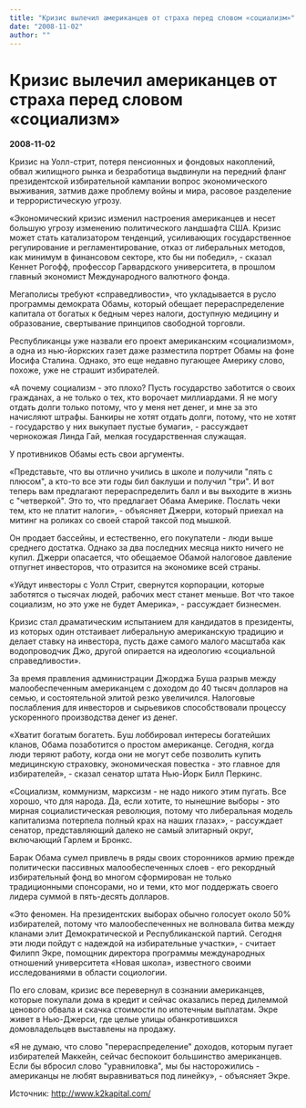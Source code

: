 ```yaml
---
title: "Кризис вылечил американцев от страха перед словом «социализм»"
date: "2008-11-02"
author: ""
---
```


# Кризис вылечил американцев от страха перед словом «социализм»

**2008-11-02** 

Кризис на Уолл-стрит, потеря пенсионных и фондовых накоплений, обвал жилищного рынка и безработица выдвинули на передний фланг президентской избирательной кампании вопрос экономического выживания, затмив даже проблему войны и мира, расовое разделение и террористическую угрозу.

«Экономический кризис изменил настроения американцев и несет большую угрозу изменению политического ландшафта США. Кризис может стать катализатором тенденций, усиливающих государственное регулирование и регламентирование, отказ от либеральных методов, как минимум в финансовом секторе, кто бы ни победил», - сказал Кеннет Рогофф, профессор Гарвардского университета, в прошлом главный экономист Международного валютного фонда.

Мегаполисы требуют «справедливости», что укладывается в русло программы демократа Обамы, который обещает перераспределение капитала от богатых к бедным через налоги, доступную медицину и образование, свертывание принципов свободной торговли.

Республиканцы уже назвали его проект американским «социализмом», а одна из нью-йоркских газет даже разместила портрет Обамы на фоне Иосифа Сталина. Однако, это еще недавно пугающее Америку слово, похоже, уже не страшит избирателей.

«А почему социализм - это плохо? Пусть государство заботится о своих гражданах, а не только о тех, кто ворочает миллиардами. Я не могу отдать долги только потому, что у меня нет денег, и мне за это начисляют штрафы. Банкиры не хотят отдать долги, потому, что не хотят - государство у них выкупает пустые бумаги», - рассуждает чернокожая Линда Гай, мелкая государственная служащая.

У противников Обамы есть свои аргументы.

«Представьте, что вы отлично учились в школе и получили "пять с плюсом", а кто-то все эти годы бил баклуши и получил "три". И вот теперь вам предлагают перераспределить балл и вы выходите в жизнь с "четверкой". Это то, что предлагает Обама Америке. Послать чеки тем, кто не платит налоги», - объясняет Джерри, который приехал на митинг на роликах со своей старой таксой под мышкой.

Он продает бассейны, и естественно, его покупатели - люди выше среднего достатка. Однако за два последних месяца никто ничего не купил. Джерри опасается, что обещаемое Обамой налоговое давление отпугнет инвесторов, что отразится на экономике всей страны.

«Уйдут инвесторы с Уолл Стрит, свернутся корпорации, которые заботятся о тысячах людей, рабочих мест станет меньше. Вот что такое социализм, но это уже не будет Америка», - рассуждает бизнесмен.

Кризис стал драматическим испытанием для кандидатов в президенты, из которых один отстаивает либеральную американскую традицию и делает ставку на инвестора, пусть даже самого малого масштаба как водопроводчик Джо, другой опирается на идеологию «социальной справедливости».

За время правления администрации Джорджа Буша разрыв между малообеспеченным американцем с доходом до 40 тысяч долларов на семью, и состоятельной элитой резко увеличился. Налоговые послабления для инвесторов и сырьевиков способствовали процессу ускоренного производства денег из денег.

«Хватит богатым богатеть. Буш лоббировал интересы богатейших кланов, Обама позаботится о простом американце. Сегодня, когда люди теряют работу, когда они не могут себе позволить купить медицинскую страховку, экономическая повестка - это главное для избирателей», - сказал сенатор штата Нью-Йорк Билл Перкинс.

«Социализм, коммунизм, марксизм - не надо никого этим пугать. Все хорошо, что для народа. Да, если хотите, то нынешние выборы - это мирная социалистическая революция, потому что либеральная модель капитализма потерпела полный крах на наших глазах», - рассуждает сенатор, представляющий далеко не самый элитарный округ, включающий Гарлем и Бронкс.

Барак Обама сумел привлечь в ряды своих сторонников армию прежде политически пассивных малообеспеченных слоев - его рекордный избирательный фонд во многом сформирован не только традиционными спонсорами, но и теми, кто мог поддержать своего лидера суммой в пять-десять долларов.

«Это феномен. На президентских выборах обычно голосует около 50% избирателей, потому что малообеспеченных не волновала битва между кланами элит Демократической и Республиканской партий. Сегодня эти люди пойдут с надеждой на избирательные участки», - считает Филипп Экре, помощник директора программы международных отношений университета «Новая школа», известного своими исследованиями в области социологии.

По его словам, кризис все перевернул в сознании американцев, которые покупали дома в кредит и сейчас оказались перед дилеммой ценового обвала и скачка стоимости по ипотечным выплатам. Экре живет в Нью-Джерси, где целые улицы обанкротившихся домовладельцев выставлены на продажу.

«Я не думаю, что слово "перераспределение" доходов, которым пугает избирателей Маккейн, сейчас беспокоит большинство американцев. Если бы вбросил слово "уравниловка", мы бы насторожились - американцы не любят выравниваться под линейку», - объясняет Экре.

Источник: http://www.k2kapital.com/